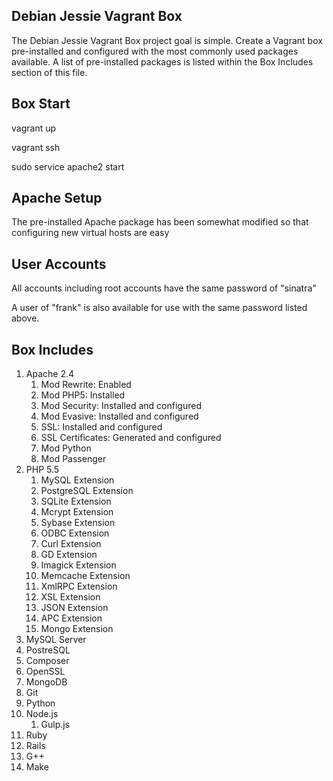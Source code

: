 ## Debian Jessie Vagrant Box

The Debian Jessie Vagrant Box project goal is simple. Create a Vagrant box pre-installed and configured with the most commonly used packages available. A list of pre-installed packages is listed within the Box Includes section of this file.

## Box Start

vagrant up

vagrant ssh

sudo service apache2 start

## Apache Setup

The pre-installed Apache package has been somewhat modified so that configuring new virtual hosts are easy

## User Accounts

All accounts including root accounts have the same password of "sinatra"

A user of "frank" is also available for use with the same password listed above.

## Box Includes
1. Apache 2.4
	1. Mod Rewrite: Enabled
	2. Mod PHP5: Installed
	3. Mod Security: Installed and configured
	4. Mod Evasive: Installed and configured
	5. SSL: Installed and configured
	6. SSL Certificates: Generated and configured
	7. Mod Python
	8. Mod Passenger
2. PHP 5.5
	1. MySQL Extension
	2. PostgreSQL Extension
	3. SQLite Extension
	4. Mcrypt Extension
	5. Sybase Extension
	6. ODBC Extension
	7. Curl Extension
	8. GD Extension
	9. Imagick Extension
	10. Memcache Extension
	11. XmlRPC Extension
	12. XSL Extension
	13. JSON Extension
	14. APC Extension
	15. Mongo Extension
3. MySQL Server
4. PostreSQL
5. Composer
6. OpenSSL
7. MongoDB
8. Git
9. Python
10. Node.js
	1. Gulp.js
11. Ruby
12. Rails
13. G++
14. Make